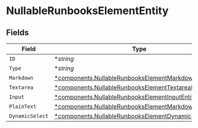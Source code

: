 # NullableRunbooksElementEntity


## Fields

| Field                                                                                                                           | Type                                                                                                                            | Required                                                                                                                        | Description                                                                                                                     |
| ------------------------------------------------------------------------------------------------------------------------------- | ------------------------------------------------------------------------------------------------------------------------------- | ------------------------------------------------------------------------------------------------------------------------------- | ------------------------------------------------------------------------------------------------------------------------------- |
| `ID`                                                                                                                            | **string*                                                                                                                       | :heavy_minus_sign:                                                                                                              | N/A                                                                                                                             |
| `Type`                                                                                                                          | **string*                                                                                                                       | :heavy_minus_sign:                                                                                                              | N/A                                                                                                                             |
| `Markdown`                                                                                                                      | [*components.NullableRunbooksElementMarkdownEntity](../../models/components/nullablerunbookselementmarkdownentity.md)           | :heavy_minus_sign:                                                                                                              | N/A                                                                                                                             |
| `Textarea`                                                                                                                      | [*components.NullableRunbooksElementTextareaEntity](../../models/components/nullablerunbookselementtextareaentity.md)           | :heavy_minus_sign:                                                                                                              | N/A                                                                                                                             |
| `Input`                                                                                                                         | [*components.NullableRunbooksElementInputEntity](../../models/components/nullablerunbookselementinputentity.md)                 | :heavy_minus_sign:                                                                                                              | N/A                                                                                                                             |
| `PlainText`                                                                                                                     | [*components.NullableRunbooksElementMarkdownEntity](../../models/components/nullablerunbookselementmarkdownentity.md)           | :heavy_minus_sign:                                                                                                              | N/A                                                                                                                             |
| `DynamicSelect`                                                                                                                 | [*components.NullableRunbooksElementDynamicSelectEntity](../../models/components/nullablerunbookselementdynamicselectentity.md) | :heavy_minus_sign:                                                                                                              | N/A                                                                                                                             |